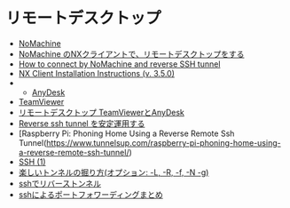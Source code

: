 
# リモートデスクトップ

* [NoMachine](https://www.nomachine.com/)
* [NoMachine のNXクライアントで、リモートデスクトップをする](http://takuya-1st.hatenablog.jp/entry/20110502/1304337538)
* [How to connect by NoMachine and reverse SSH tunnel](https://www.nomachine.com/AR01N00870)
* [NX Client Installation Instructions (v. 3.5.0)](https://www.nomachine.com/DT12I00005)
* * [AnyDesk](https://anydesk.com/remote-desktop)
* [TeamViewer](https://www.teamviewer.com/ja/)
* [リモートデスクトップ TeamViewerとAnyDesk](http://pon250.blogspot.jp/2015/05/teamvieweranydesk.html)
* [Reverse ssh tunnel を安定運用する](https://qiita.com/syoyo/items/d31e9db6851dfee3ef82)
* [Raspberry Pi: Phoning Home Using a Reverse Remote Ssh Tunnel(https://www.tunnelsup.com/raspberry-pi-phoning-home-using-a-reverse-remote-ssh-tunnel/)
* [SSH (1)](https://euske.github.io/openssh-jman/ssh.html)
* [楽しいトンネルの掘り方(オプション: -L, -R, -f, -N -g)](https://www.kmc.gr.jp/advent-calendar/ssh/2013/12/09/tunnel2.html)
* [sshでリバーストンネル](http://d.hatena.ne.jp/rougeref/20140502#1399000025)
* [sshによるポートフォワーディングまとめ](https://www.xmisao.com/2013/09/12/ssh-portforwarding.html)